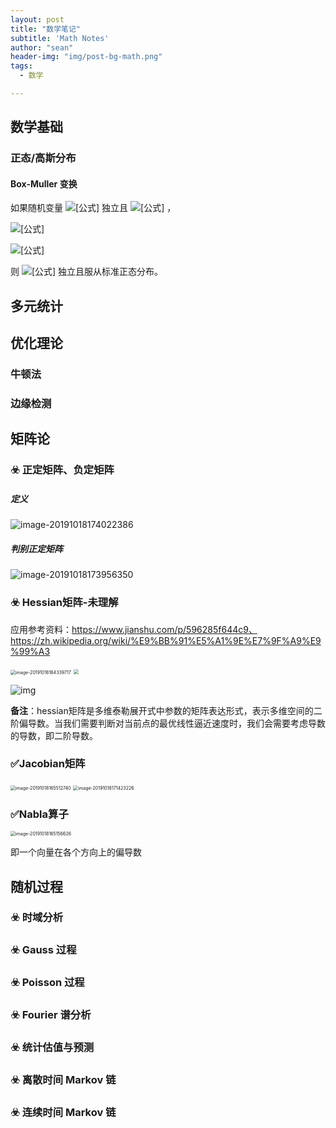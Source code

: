 ```yaml
---
layout: post
title: "数学笔记"
subtitle: 'Math Notes'
author: "sean"
header-img: "img/post-bg-math.png"
tags:
  - 数学

---
```




## 数学基础

### 正态/高斯分布

#### Box-Muller 变换

如果随机变量 ![[公式]](https://www.zhihu.com/equation?tex=U_%7B1%7D%2CU_%7B2%7D) 独立且 ![[公式]](https://www.zhihu.com/equation?tex=U_%7B1%7D%2CU_%7B2%7D%5Csim+Uniform%5B0%2C1%5D) ，

![[公式]](https://www.zhihu.com/equation?tex=Z_%7B0%7D%3D%5Csqrt%7B-2ln~U_%7B1%7D%7Dcos%282%5Cpi+U_%7B2%7D%29%5C%5C)

![[公式]](https://www.zhihu.com/equation?tex=Z_%7B1%7D%3D%5Csqrt%7B-2ln~U_%7B1%7D%7Dsin%282%5Cpi+U_%7B2%7D%29%5C%5C)

则 ![[公式]](https://www.zhihu.com/equation?tex=Z_%7B0%7D%2CZ_%7B1%7D) 独立且服从标准正态分布。





## 多元统计





## 优化理论

### 牛顿法



### 边缘检测



## 矩阵论

### ☣️ 正定矩阵、负定矩阵

##### 定义

![image-20191018174022386](https://tva1.sinaimg.cn/large/006y8mN6ly1g82hqv7a3mj319c06yjsr.jpg)

##### 判别正定矩阵

![image-20191018173956350](https://tva1.sinaimg.cn/large/006y8mN6ly1g82hqfjybij315g060q42.jpg)

### ☣️ Hessian矩阵-未理解

应用参考资料：https://www.jianshu.com/p/596285f644c9、https://zh.wikipedia.org/wiki/%E9%BB%91%E5%A1%9E%E7%9F%A9%E9%99%A3

<img src="https://tva1.sinaimg.cn/large/006y8mN6ly1g82g4d7mpyj30iq0eigmi.jpg" alt="image-20191018164339717" style="zoom:50%;" />

<img src="https://tva1.sinaimg.cn/large/006y8mN6ly1g82h0qh0fjj307402gdfq.jpg" style="zoom:50%;" />

![img](https://img-blog.csdn.net/20180331161048526)

**备注**：hessian矩阵是多维泰勒展开式中参数的矩阵表达形式，表示多维空间的二阶偏导数。当我们需要判断对当前点的最优线性逼近速度时，我们会需要考虑导数的导数，即二阶导数。

### ✅Jacobian矩阵

<img src="https://tva1.sinaimg.cn/large/006y8mN6ly1g82gfvqbgsj30pm0kmmzg.jpg" alt="image-20191018165512740" style="zoom:50%;" />

<img src="https://tva1.sinaimg.cn/large/006y8mN6ly1g82gzv4j1mj30ac030749.jpg" alt="image-20191018171423226" style="zoom:50%;" />

### ✅Nabla算子

<img src="https://tva1.sinaimg.cn/large/006y8mN6ly1g82gciyig5j30t40a8dhe.jpg" alt="image-20191018165156626" style="zoom:50%;" />

即一个向量在各个方向上的偏导数

## 随机过程

### ☣️ 时域分析





### ☣️ Gauss 过程





### ☣️ Poisson 过程





### ☣️ Fourier 谱分析





### ☣️ 统计估值与预测





### ☣️ 离散时间 Markov 链





### ☣️ 连续时间 Markov 链

